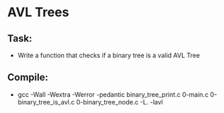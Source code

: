 # AVL Trees

## Task:

- Write a function that checks if a binary tree is a valid AVL Tree

## Compile:

- gcc -Wall -Wextra -Werror -pedantic binary_tree_print.c 0-main.c 0-binary_tree_is_avl.c 0-binary_tree_node.c  -L. -lavl

